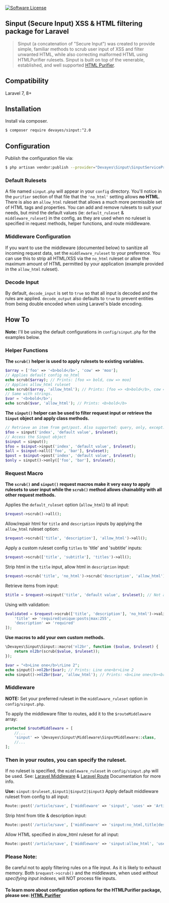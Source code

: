 
[![Software License](https://img.shields.io/badge/license-MIT-brightgreen.svg?style=flat-square)](LICENSE)

## Sinput (Secure Input) XSS & HTML filtering package for Laravel

> Sinput (a concatenation of "Secure Input") was created to provide simple, familiar methods to scrub user input of XSS and filter unwanted HTML, while also correcting malformed HTML using HTMLPurifier rulesets. Sinput is built on top of the venerable, established, and well supported [HTML Purifier](http://htmlpurifier.org/ "HTML Purifier").




## Compatibility
Laravel 7, 8+

## Installation
Install via composer.
```bash
$ composer require devayes/sinput:^2.0
```

## Configuration
Publish the configuration file via:
```bash
$ php artisan vendor:publish --provider="Devayes\Sinput\SinputServiceProvider"
```

### Default Rulesets
A file named `sinput.php` will appear in your `config` directory. You'll notice in the `purifier` section of that file that the `'no_html'` setting allows **no HTML**. There is also an `allow_html` ruleset that allows a much more permissible set of HTML tags and properties. You can add and remove rulesets to suit your needs, but mind the default values (ie: `default_ruleset` & `middleware_ruleset`) in the config, as they are used when no ruleset is specified in request methods, helper functions, and route middleware.

### Middleware Configuration
If you want to use the middleware (documented below) to sanitize all incoming request data, set the `middleware_ruleset` to your preference. You can use this to strip all HTML/XSS via the `no_html` ruleset or allow the maximum amount of HTML permitted by your application (example provided in the `allow_html` ruleset).

### Decode Input
By default, `decode_input` is set to `true` so that all input is decoded and the rules are applied. `decode_output` also defaults to `true` to prevent entities from being double encoded when using Laravel's blade encoding.

## How To

**Note:** I'll be using the default configurations in `config/sinput.php` for the examples below.

### Helper Functions
**The `scrub()` helper is used to apply rulesets to existing variables.**
```php
$array = ['foo' => '<b>bold</b>', 'cow' => 'moo'];
// Applies default config no_html
echo scrub($array); // Prints: [foo => bold, cow => moo]
// Applies allow_html ruleset
echo scrub($array, 'allow_html'); // Prints: [foo => <b>bold</b>, cow => moo]
// Same with strings.
$var = '<b>bold</b>';
echo scrub($var, 'allow_html'); // Prints: <b>bold</b>
```
**The `sinput()` helper can be used to filter request input or retrieve the `Sinput` object and apply class methods.**
```php
// Retrieve an item from get/post. Also supported: query, only, except.
$foo = sinput('index', 'default value', $ruleset);
// Access the Sinput object
$sinput = sinput();
$foo = $sinput->input('index', 'default value', $ruleset);
$all = $sinput->all(['foo', 'bar'], $ruleset);
$post = $sinput->post('index', 'default value', $ruleset);
$only = sinput()->only(['foo', 'bar'], $ruleset);
```

### Request Macro
**The `scrub()` and `sinput()` request macros make it very easy to apply rulesets to user input while the `scrub()` method allows chainablity with all other request methods.**

Applies the `default_ruleset` option (`allow_html`) to all input:
```php
$request->scrub()->all();
```
Allow/repair html for `title` and `description` inputs by applying the `allow_html` ruleset option:
```php
$request->scrub(['title', 'description'], 'allow_html')->all();
```
Apply a custom ruleset config `titles` to 'title' and 'subtitle' inputs:
```php
$request->scrub(['title', 'subtitle'], 'titles')->all();
```
Strip html in the `title` input, allow html in `description` input:
```php
$request->scrub('title', 'no_html')->scrub('description', 'allow_html')->all();
```
Retrieve items from input:
```php
$title = $request->sinput('title', 'default value', $ruleset); // Not a chainable method.
```
Using with validation:
```php
$validated = $request->scrub(['title', 'description'], 'no_html')->validate([
    'title' => 'required|unique:posts|max:255',
    'description' => 'required'
]);
```

**Use macros to add your own custom methods.**
```php
\Devayes\Sinput\Sinput::macro('nl2br', function ($value, $ruleset) {
    return nl2br(scrub($value, $ruleset));
});

$var = "<b>Line one</b>\rLine 2";
echo sinput()->nl2br($var); // Prints: Line one<br>Line 2
echo sinput()->nl2br($var, 'allow_html'); // Prints: <b>Line one</b><br>Line 2
```

### Middleware
**NOTE:** Set your preferred ruleset in the `middleware_ruleset` option in `config/sinput.php`.

To apply the middleware filter to routes, add it to the `$routeMiddleware` array:
```php
protected $routeMiddleware = [
    //...
    'sinput' => \Devayes\Sinput\Middleware\SinputMiddleware::class,
    //...
];
```

### Then in your routes, you can specify the ruleset.
If no ruleset is specified, the `middleware_ruleset` in `config/sinput.php` will be used. See: [Laravel Middleware](https://laravel.com/docs/8.x/middleware) & [Laravel Route](https://laravel.com/docs/8.x/routing) Documentation for more info.

**Use:** `sinput:$ruleset,$input1|$input2|$input3`
Apply default middleware ruleset from config to all input:
```php
Route::post('/article/save', ['middleware' => 'sinput', 'uses' => 'ArticlesController@postSave']);
```
Strip html from title & description input:
```php
Route::post('/article/save', ['middleware' => 'sinput:no_html,title|description', 'uses' => 'ArticlesController@postSave']);
```
Allow HTML specified in alow_html ruleset for all input:
```php
Route::post('/article/save', ['middleware' => 'sinput:allow_html', 'uses' => 'ArticlesController@postSave']);
```

### Please Note:
Be careful not to apply filtering rules on a file input. As it is likely to exhaust memory. Both `$request->scrub()` and the middleware, when used _without specifying input indexes_, will NOT process file inputs.

#### To learn more about configuration options for the HTMLPurifier package, please see: [HTML Purifier](http://htmlpurifier.org/live/configdoc/plain.html "HTML Purifier")
